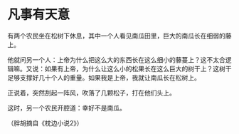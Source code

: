 # 凡事有天意

有两个农民坐在松树下休息，其中一个人看见南瓜田里，巨大的南瓜长在细弱的藤上。 

他就问另一个人：上帝为什么把这么大的东西长在这么细小的藤蔓上？这不太合逻辑嘛。又说：如果有上帝，为什么让这么小的松果长在这么巨大的树干上？这树干足够支撑好几十个人的重量。如果我是上帝，我就让南瓜长在松树上。 

正说着，突然刮起一阵风，吹落了几颗松子，打在他们头上。 

这时，另一个农民开腔道：幸好不是南瓜。 

（胖胡摘自《枕边小说2》）